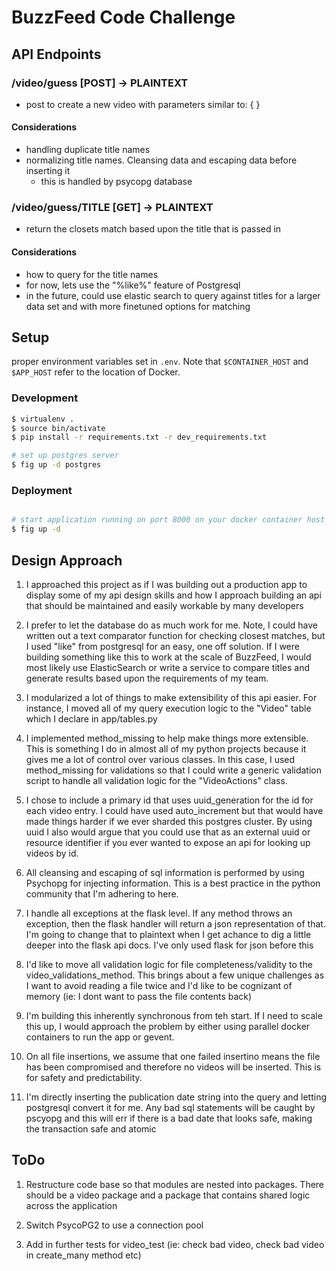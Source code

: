# BuzzFeed Code Challenge

## API Endpoints

### /video/guess [POST] -> PLAINTEXT

* post to create a new video with parameters similar to: 
  {
  }

#### Considerations

* handling duplicate title names
* normalizing title names. Cleansing data and escaping data before inserting it
  * this is handled by psycopg database

### /video/guess/TITLE [GET] -> PLAINTEXT

* return the closets match based upon the title that is passed in

#### Considerations

* how to query for the title names
* for now, lets use the "%like%" feature of Postgresql
* in the future, could use elastic search to query against titles for a larger data set and with more finetuned options for matching

## Setup

proper environment variables set in `.env`. Note that `$CONTAINER_HOST` and `$APP_HOST` refer to the location of Docker.

### Development 
~~~ sh
$ virtualenv .
$ source bin/activate
$ pip install -r requirements.txt -r dev_requirements.txt

# set up postgres server
$ fig up -d postgres

~~~

### Deployment

~~~ sh

# start application running on port 8000 on your docker container host
$ fig up -d
~~~

## Design Approach

1. I approached this project as if I was building out a production app to display some of my api design skills and how I approach building an api that should be maintained and easily workable by many developers

2. I prefer to let the database do as much work for me. Note, I could have written out a text comparator function for checking closest matches, but I used "like" from postgresql for an easy, one off solution. If I were building something like this to work at the scale of BuzzFeed, I would most likely use ElasticSearch or write a service to compare titles and generate results based upon the requirements of my team.

3. I modularized a lot of things to make extensibility of this api easier. For instance, I moved all of my query execution logic to the "Video" table which I declare in app/tables.py

4. I implemented method_missing to help make things more extensible. This is something I do in almost all of my python projects because it gives me a lot of control over various classes. In this case, I used method_missing for validations so that I could write a generic validation script to handle all validation logic for the "VideoActions" class.

5. I chose to include a primary id that uses uuid_generation for the id for each video entry. I could have used auto_increment but that would have made things harder if we ever sharded this postgres cluster. By using uuid I also would argue that you could use that as an external uuid or resource identifier if you ever wanted to expose an api for looking up videos by id.

6. All cleansing and escaping of sql information is performed by using Psychopg for injecting information. This is a best practice in the python community that I'm adhering to here.

7. I handle all exceptions at the flask level. If any method throws an exception, then the flask handler will return a json representation of that. I'm going to change that to plaintext when I get achance to dig a little deeper into the flask api docs. I've only used flask for json before this

8. I'd like to move all validation logic for file completeness/validity to the video_validations_method. This brings about a few unique challenges as I want to avoid reading a file twice and I'd like to be cognizant of memory (ie: I dont want to pass the file contents back)

9. I'm building this inherently synchronous from teh start. If I need to scale this up, I would approach the problem by either using parallel docker containers to run the app or gevent.

10. On all file insertions, we assume that one failed insertino means the file has been compromised and therefore no videos will be inserted. This is for safety and predictability.

11. I'm directly inserting the publication date string into the query and letting postgresql convert it for me. Any bad sql statements will be caught by pscyopg and this will err if there is a bad date that looks safe, making the transaction safe and atomic

## ToDo

1. Restructure code base so that modules are nested into packages. There should be a video package and a package that contains shared logic across the application

2. Switch PsycoPG2 to use a connection pool

3. Add in further tests for video_test (ie: check bad video, check bad video in create_many method etc)




